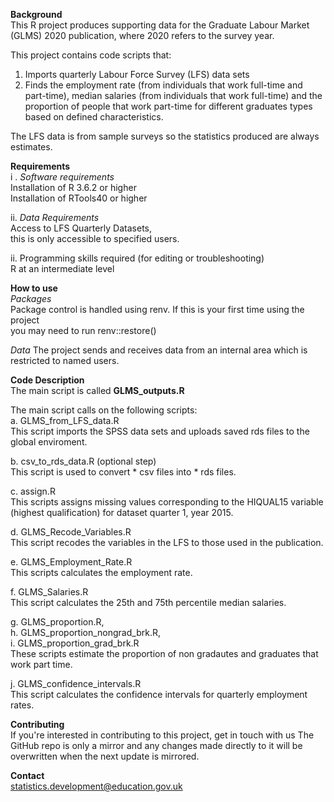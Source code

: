 **Background**  
This R project produces supporting data for the Graduate Labour Market (GLMS) 2020 publication, where 2020 refers to the survey year.

This project contains code scripts that:  
1. Imports quarterly Labour Force Survey (LFS) data sets 
2.  Finds the employment rate (from individuals that work full-time and part-time), median salaries (from individuals that work full-time) and the proportion of people that work part-time for different graduates types based on defined characteristics.  

The LFS data is from sample surveys so the statistics produced are always estimates.

**Requirements**  
i . *Software requirements*  
 Installation of R 3.6.2 or higher  
 Installation of RTools40 or higher  

 ii. *Data Requirements*  
Access to LFS Quarterly Datasets,  
this is only accessible to specified users.

ii. Programming skills required (for editing or troubleshooting)    
R at an intermediate level

**How to use**  
*Packages*  
Package control is handled using renv. If this is your first time using the project  
you may need to run renv::restore() 

*Data*
The project sends and receives data from an internal area which is restricted to named
users.

**Code Description**  
The main script is called **GLMS_outputs.R**

The main script calls on the following scripts:  
a. GLMS_from_LFS_data.R  
This script imports the SPSS data sets and uploads saved rds files to the global enviroment.  

b. csv_to_rds_data.R (optional step)  
This script is used to convert * csv files into * rds files.  

c. assign.R  
This scripts assigns missing values corresponding to the HIQUAL15 variable (highest qualification) for dataset quarter 1, year 2015.  

d. GLMS_Recode_Variables.R  
This script recodes the variables in the LFS to those used in the publication.  

e. GLMS_Employment_Rate.R  
This scripts calculates the employment rate.  

f. GLMS_Salaries.R  
This script calculates the 25th and 75th percentile median salaries.  

g. GLMS_proportion.R,  
h. GLMS_proportion_nongrad_brk.R,  
i. GLMS_proportion_grad_brk.R  
These scripts estimate the proportion of non gradautes and graduates that work part time.  

j. GLMS_confidence_intervals.R  
This script calculates the confidence intervals for quarterly employment rates.  

**Contributing**  
If you're interested in contributing to this project, get in touch with us  The GitHub repo is only a mirror and any changes made directly to it will be overwritten when the next update is mirrored.

**Contact**  
statistics.development@education.gov.uk  



